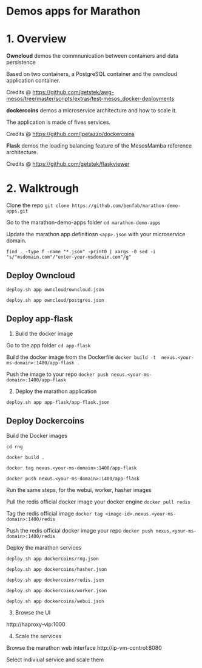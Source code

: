 # Demos apps for Marathon

# 1. Overview

**Owncloud** 
demos the commnunication between containers and data persistence

Based on two containers, a PostgreSQL container and the owncloud application container.

Credits @ https://github.com/getstek/awg-mesos/tree/master/scripts/extras/test-mesos_docker-deployments 

**dockercoins**
demos a microservice architecture and how to scale it.

The application is made of fives services.

Credits @ https://github.com/jpetazzo/dockercoins

**Flask**
demos the loading balancing feature of the MesosMamba reference architecture.

Credits @ https://github.com/getstek/flaskviewer


# 2. Walktrough

Clone the repo `git clone https://github.com/benfab/marathon-demo-apps.git`

Go to the marathon-demo-apps folder `cd marathon-demo-apps` 

Update the marathon app definitiosn `<app>.json` with your microservice domain.

`find . -type f -name "*.json" -print0 | xargs -0 sed -i "s/"msdomain.com"/"enter-your-msdomain.com"/g" `

## Deploy Owncloud

`deploy.sh app owncloud/owncloud.json`

`deploy.sh app owncloud/postgres.json`

## Deploy app-flask

1. Build the docker image

Go to the app folder `cd app-flask`


Build the docker image from the Dockerfile `docker build -t  nexus.<your-ms-domain>:1400/app-flask .`


Push the image to your repo `docker push nexus.<your-ms-domain>:1400/app-flask`

2. Deploy the marathon application

`deploy.sh app app-flask/app-flask.json`


## Deploy Dockercoins

Build the Docker images

`cd rng`

`docker build .`

`docker tag nexus.<your-ms-domain>:1400/app-flask`

`docker push nexus.<your-ms-domain>:1400/app-flask`

Run the same steps, for the webui, worker, hasher images

Pull the redis official docker image your docker engine `docker pull redis`

Tag the redis official image `docker tag <image-id>.nexus.<your-ms-domain>:1400/redis` 

Push the redis official docker image your repo `docker push nexus.<your-ms-domain>:1400/redis`

Deploy the marathon services

`deploy.sh app dockercoins/rng.json`

`deploy.sh app dockercoins/hasher.json`

`deploy.sh app dockercoins/redis.json`

`deploy.sh app dockercoins/worker.json`

`deploy.sh app dockercoins/webui.json`

3. Browse the UI

http://haproxy-vip:1000

4. Scale the services

Browse the marathon web interface http://ip-vm-control:8080

Select indiviual service and scale them
